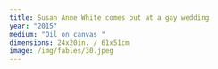 ```yaml
---
title: Susan Anne White comes out at a gay wedding
year: "2015"
medium: "Oil on canvas "
dimensions: 24x20in. / 61x51cm
image: /img/fables/30.jpeg
---
```




